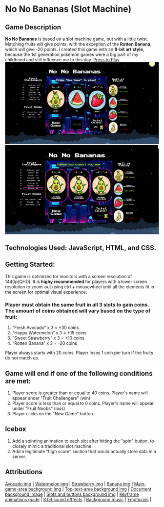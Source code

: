 # No No Bananas (Slot Machine)

## Game Description
 **No No Bananas** is based on a slot machine game, but with a little twist. Matching fruits will give points, with the exception of the **Rotten Banana**, which will give -20 points. I created this game with an **8-bit art style**, because the 1st generation pokemon games were a big part of my childhood and still influence me to this day. 
 [Press to Play](https://andrewzjs.github.io/personal-projects/no-no-bananas/)
 ![Initial Game state](/no-no-bananas/screenshots/game-screenshot.PNG?raw=true)
 ![Win Game State](/no-no-bananas/screenshots/game-win-screenshot.PNG?raw=true)

## Technologies Used: JavaScript, HTML, and CSS. 

## Getting Started: 

 This game is optimized for monitors with a screen resolution of 1440p(QHD).
 It is **highy recommended** for players with a lower screen resolution to zoom-out using ctrl + mousewheel until all the elements fit in the screen for optimal visual experience.

### Player must obtain the same fruit in all 3 slots to gain coins. The amount of coins obtained will vary based on the type of fruit: 
 1. “Fresh Avocado” x 3 = +30 coins 
 2. “Happy Watermelon” x 3 = +15 coins 
 3. “Sweet Strawberry” x 3 = +10 coins 
 4. “Rotten Banana” x 3 = -20 coins 

 Player always starts with 20 coins.
 Player loses 1 coin per turn if the fruits do not match up. 

## Game will end if one of the following conditions are met: 
 1. Player score is greater than or equal to 40 coins. Player's name will appear under "Fruit Challengers" (win) 
 2. Player score is less than or equal to 0 coins. Player's name will appear under "Fruit Noobs" (loss) 
 3. Player clicks on the "New Game" button.

## Icebox 
 1. Add a spinning animation to each slot after hitting the "spin" button, to closely mimic a traditional slot machine.
 2. Add a legitimate "high score" section that would actually store data in a server. 

## Attributions

 [Avocado img](https://img.freepik.com/premium-vector/avocado-pixel-characters-8-bit-fruit-vector-illustrations-game-assets-cross-stitch_614713-1170.jpg?w=2000) |
 [Watermelon img](https://img.freepik.com/premium-vector/8-bit-pixels-watermelon-slices-fruit-pixels-game-icons-illustration-stitch-cross-vector_614713-1187.jpg) |
 [Strawberry img](https://img.freepik.com/premium-vector/8-bit-pixel-strawberry-fruits-pixel-game-assets-cross-stitch-patterns-vector_614713-1185.jpg?w=2000) |
 [Banana img](https://ih1.redbubble.net/image.1269997801.9804/st,small,507x507-pad,600x600,f8f8f8.jpg) |
 [Main-game-area background img](https://wallpapers.com/images/hd/night-sky-8-bit-190cuporbadt1g4h.jpg) |
 [Top-text-area background img](https://i.pinimg.com/originals/e2/74/e1/e274e17933fea9ce7bcc67a186c781c6.gif) |
 [Document background image](https://wallpapers.com/images/hd/night-sky-8-bit-190cuporbadt1g4h.jpg) |
 [Slots and buttons background img](https://images.pond5.com/retro-8-bit-arcade-game-090060814_prevstill.jpeg) |
 [Keyframe animations guide](https://www.joshwcomeau.com/animation/keyframe-animations/) |
 [8 bit sound efffects](https://pixabay.com/sound-effects/search/8-bit/) |
 [Background music](https://freemusicarchive.org/genre/Chiptune/) |
 [Emoticons](https://fsymbols.com/emoticons/) |
